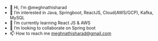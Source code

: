 - 👋 Hi, I’m @meghnathisharad
- 👀 I’m interested in Java, Springboot, ReactJS, Cloud(AWS/GCP), Kafka, MySQL
- 🌱 I’m currently learning React JS & AWS
- 💞️ I’m looking to collaborate on Spring boot
- 📫 How to reach me meghnathisharad@gmail.com

<!---
meghnathisharad/meghnathisharad is a ✨ special ✨ repository because its `README.md` (this file) appears on your GitHub profile.
You can click the Preview link to take a look at your changes.
--->
